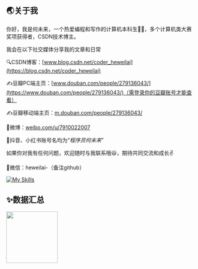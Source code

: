 ## 🌏关于我

你好，我是何未来，一个热爱编程和写作的计算机本科生🧑‍💻，多个计算机类大赛奖项获得者，CSDN技术博主。

我会在以下社交媒体分享我的文章和日常

🔍CSDN博客：[www.blog.csdn.net/coder_heweilai](https://blog.csdn.net/coder_heweilai)

✍豆瓣PC端主页：[www.douban.com/people/279136043/](https://www.douban.com/people/279136043/)（需登录你的豆瓣账号才能查看）

✍豆瓣移动端主页：[m.douban.com/people/279136043/](https://m.douban.com/people/279136043/)

📢微博：[weibo.com/u/7910022007](https://weibo.com/u/7910022007)

🌌抖音、小红书账号名均为“_程序员何未来_”

如果你对我有任何问题，欢迎随时与我联系哦😃，期待共同交流和成长✌️

💬微信：heweilai-（备注github）

[![My Skills](https://skillicons.dev/icons?i=java,c,cpp,python,html,css,git,linux,windows,idea,eclipse,vscode,md&theme=light)](https://skillicons.dev)

<!--[![he-weilai's GitHub stats](https://github-readme-stats.vercel.app/api?username=he-weilai&count_private=true&show_icons=true&title_color=3d5ef5&bg_color=141328&text_color=e8e8f2)](https://blog.csdn.net/coder_heweilai)

[![Top Langs](https://github-readme-stats.vercel.app/api/top-langs/?username=he-weilai&count_private=true&layout=compact&show_icons=true&title_color=3d5ef5&bg_color=141328&text_color=e8e8f2)](https://blog.csdn.net/coder_heweilai)-->

## ✨数据汇总

<img align="" height="137px" src="https://github-readme-stats.vercel.app/api?username=he-weilai&hide_title=true&hide_border=true&show_icons=true&include_all_commits=true&line_height=21&bg_color=0,EC6C6C,FFD479,FFFC79,73FA79&theme=graywhite&locale=cn" /><!--<img align="" height="137px" src="https://github-readme-stats.vercel.app/api/top-langs/?username=he-weilai&hide_title=true&hide_border=true&layout=compact&bg_color=0,73FA79,73FDFF,D783FF&theme=graywhite&locale=cn" />-->
